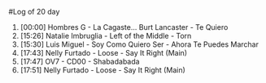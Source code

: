 #Log of 20 day

1. [00:00] Hombres G - La Cagaste... Burt Lancaster - Te Quiero
1. [15:26] Natalie Imbruglia - Left of the Middle - Torn
1. [15:30] Luis Miguel - Soy Como Quiero Ser - Ahora Te Puedes Marchar
1. [17:43] Nelly Furtado - Loose - Say It Right (Main)
1. [17:47] OV7 - CD00 - Shabadabada
1. [17:51] Nelly Furtado - Loose - Say It Right (Main)
